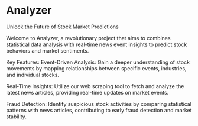 # Analyzer
Unlock the Future of Stock Market Predictions

Welcome to Analyzer, a revolutionary project that aims to combines statistical data analysis with real-time news event insights to predict stock behaviors and market sentiments.

Key Features:
Event-Driven Analysis: Gain a deeper understanding of stock movements by mapping relationships between specific events, industries, and individual stocks.

Real-Time Insights: Utilize our web scraping tool to fetch and analyze the latest news articles, providing real-time updates on market events.

Fraud Detection: Identify suspicious stock activities by comparing statistical patterns with news articles, contributing to early fraud detection and market stability.
